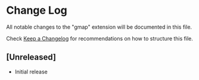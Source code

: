 # Change Log

All notable changes to the "gmap" extension will be documented in this file.

Check [Keep a Changelog](http://keepachangelog.com/) for recommendations on how to structure this file.

## [Unreleased]

- Initial release